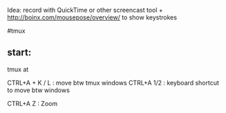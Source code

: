 Idea:
record with QuickTime or other screencast tool + http://boinx.com/mousepose/overview/ to show keystrokes

#tmux
## start:
tmux at

CTRL+A + K / L : move btw tmux windows
CTRL+A 1/2 : keyboard shortcut to move btw windows

CTRL+A Z : Zoom
